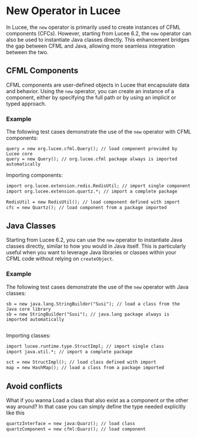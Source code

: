 <!--
{
  "title": "New Operator in Lucee",
  "id": "new-operator",
  "description": "This document provides a guide on using the new operator in Lucee for creating instances of CFML components and Java classes.",
  "keywords": [
    "new",
    "java",
    "classes",
    "class",
    "createObject",
    "component"
  ],
  "related": [
    "tag-component",
    "tag-import",
    "function-createobject",
    "developing-with-lucee-server"
  ],
  "categories": [
    "core",
    "component",
    "java"
  ]
}
-->

# New Operator in Lucee

In Lucee, the `new` operator is primarily used to create instances of CFML components (CFCs). However, starting from Lucee 6.2, the `new` operator can also be used to instantiate Java classes directly. This enhancement bridges the gap between CFML and Java, allowing more seamless integration between the two.

## CFML Components

CFML components are user-defined objects in Lucee that encapsulate data and behavior. Using the `new` operator, you can create an instance of a component, either by specifying the full path or by using an implicit or typed approach.

### Example

The following test cases demonstrate the use of the `new` operator with CFML components:

```lucee
query = new org.lucee.cfml.Query(); // load component provided by Lucee core
query = new Query(); // org.lucee.cfml package always is imported automatically

```

Importing components:

```cfml
import org.lucee.extension.redis.RedisUtil; // import single component
import org.lucee.extension.quartz.*; // import a complete package

RedisUtil = new RedisUtil(); // load component defined with import
cfc = new Quartz(); // load component from a package imported

```

## Java Classes

Starting from Lucee 6.2, you can use the `new` operator to instantiate Java classes directly, similar to how you would in Java itself. This is particularly useful when you want to leverage Java libraries or classes within your CFML code without relying on `createObject`.

### Example

The following test cases demonstrate the use of the `new` operator with Java classes:

```lucee
sb = new java.lang.StringBuilder("Susi"); // load a class from the Java core library
sb = new StringBuilder("Susi"); // java.lang package always is imported automatically
		
```

Importing classes:

```cfml
import lucee.runtime.type.StructImpl; // import single class
import java.util.*; // import a complete package

sct = new StructImpl(); // load class defined with import
map = new HashMap(); // load a class from a package imported

```

## Avoid conflicts

What if you wanna Load a class that also exist as a component or the other way around? In that case you can simply define the type needed explicitly like this

```cfml
quartzInterface = new java:Quarz(); // load class
quartzComponent = new cfml:Quarz(); // load component

```
